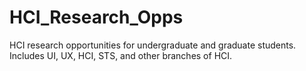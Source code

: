 # HCI_Research_Opps
HCI research opportunities for undergraduate and graduate students. Includes UI, UX, HCI, STS, and other branches of HCI.
